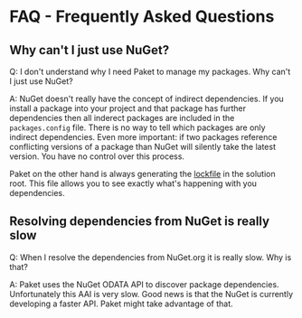 FAQ - Frequently Asked Questions
================================

Why can't I just use NuGet?
---------------------------

Q: I don't understand why I need Paket to manage my packages. Why can't I just use NuGet?

A: NuGet doesn't really have the concept of indirect dependencies. If you install a package into your project and that package has further dependencies then all inderect packages are included in the `packages.config` file.
There is no way to tell which packages are only indirect dependencies. Even more important: if two packages reference conflicting versions of a package than NuGet will silently take the latest version.
You have no control over this process.
 
Paket on the other hand is always generating the [lockfile](lockfile.html) in the solution root. This file allows you to see exactly what's happening with you dependencies.

Resolving dependencies from NuGet is really slow
------------------------------------------------

Q: When I resolve the dependencies from NuGet.org it is really slow. Why is that?

A: Paket uses the NuGet ODATA API to discover package dependencies. Unfortunately this AAI is very slow. 
Good news is that the NuGet is currently developing a faster API. Paket might take advantage of that.